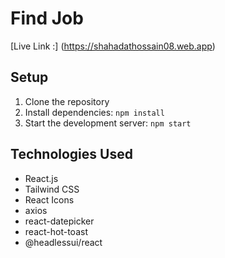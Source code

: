   
# Find Job

[Live Link :] (https://shahadathossain08.web.app)

## Setup

1. Clone the repository
2. Install dependencies: `npm install` 
4. Start the development server: `npm start`
 

## Technologies Used

- React.js 
- Tailwind CSS 
- React Icons 
- axios
- react-datepicker
- react-hot-toast
- @headlessui/react
